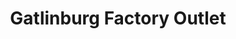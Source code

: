 ---
title: "Gatlinburg Factory Outlet"
url: /gatlinburg/gatlinburg-factory-outlet/
shop: clothes
---
